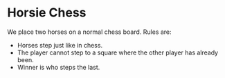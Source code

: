 # Horsie Chess

We place two horses on a normal chess board.
Rules are:

- Horses step just like in chess.
- The player cannot step to a square where the other player has already been.
- Winner is who steps the last.

